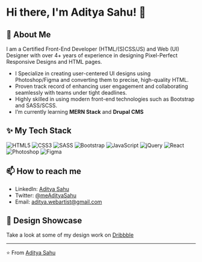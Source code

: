 # Hi there, I'm Aditya Sahu! 👋

## 🚀 About Me

I am a Certified Front-End Developer (HTML/(S)CSS/JS) and Web (UI) Designer with over 4+ years of experience in designing Pixel-Perfect Responsive Designs and HTML pages.

* I Specialize in creating user-centered UI designs using Photoshop/Figma and converting them to precise, high-quality HTML.
* Proven track record of enhancing user engagement and collaborating seamlessly with teams under tight deadlines.
* Highly skilled in using modern front-end technologies such as Bootstrap and SASS/SCSS.
* I’m currently learning **MERN Stack** and **Drupal CMS**

## ✨ My Tech Stack

![HTML5](https://img.shields.io/badge/html5-%23E34F26.svg?style=for-the-badge&logo=html5&logoColor=white)
![CSS3](https://img.shields.io/badge/css3-%231572B6.svg?style=for-the-badge&logo=css3&logoColor=white)
![SASS](https://img.shields.io/badge/Sass-%23CC6699.svg?style=for-the-badge&logo=sass&logoColor=white)
![Bootstrap](https://img.shields.io/badge/Bootstrap-%23563D7C.svg?style=for-the-badge&logo=bootstrap&logoColor=white)
![JavaScript](https://img.shields.io/badge/javascript-%23323330.svg?style=for-the-badge&logo=javascript&logoColor=%23F7DF1E)
![jQuery](https://img.shields.io/badge/jquery-%230769AD.svg?style=for-the-badge&logo=jquery&logoColor=white)
![React](https://img.shields.io/badge/react-%2320232a.svg?style=for-the-badge&logo=react&logoColor=%2361DAFB)
![Photoshop](https://img.shields.io/badge/Adobe%20Photoshop-%2331A8FF.svg?style=for-the-badge&logo=adobephotoshop&logoColor=white)
![Figma](https://img.shields.io/badge/figma-%23F24E1E.svg?style=for-the-badge&logo=figma&logoColor=white)


## 📫 How to reach me

* LinkedIn: [Aditya Sahu](https://www.linkedin.com/in/imadityasahu/)
* Twitter: [@meAdityaSahu](https://x.com/meAdityaSahu)
* Email: [aditya.webartist@gmail.com](mailto:aditya.webartist@gmail.com)


## 🎨 Design Showcase

Take a look at some of my design work on [Dribbble](https://dribbble.com/adityasahu)

---

⭐️ From [Aditya Sahu](https://github.com/imAdityaSahu)
